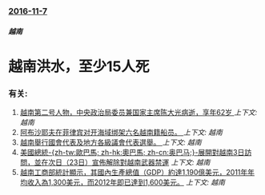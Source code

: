 ### [2016-11-7](/news/2016/11/7/index.md)

##### 越南
# 越南洪水，至少15人死




### 有关:

1. [越南第二号人物，中央政治局委员兼国家主席陈大光病逝，享年62岁 ](/news/2018/09/21/越南第二号人物-中央政治局委员兼国家主席陈大光病逝-享年62岁.md) _上下文: 越南_
2. [阿布沙耶夫在菲律宾对开海域绑架六名越南籍船员。 ](/news/2016/11/12/阿布沙耶夫在菲律宾对开海域绑架六名越南籍船员.md) _上下文: 越南_
3. [越南舉行國會代表及地方各級議會代表選舉。 ](/news/2016/05/22/越南舉行國會代表及地方各級議會代表選舉.md) _上下文: 越南_
4. [美國總統-{zh-tw:歐巴馬; zh-hk:奧巴馬; zh-cn:奥巴马;}-展開對越南3日訪問，並在次日（23日）宣佈解除對越南武器禁運](/news/2016/05/22/美國總統-zh-tw-歐巴馬-zh-hk-奧巴馬-zh-cn-奥巴马-展開對越南3日訪問-並在次日-23日-宣.md) _上下文: 越南_
5. [越南工商部統計顯示，其國內生產總值（GDP）約達1,190億美元，2011年年均收入為1,300美元，而2012年即已達到1,600美元。](/news/2012/12/9/越南工商部統計顯示-其國內生產總值-GDP-約達1190億美元-2011年年均收入為1300美元-而2012年即已達.md) _上下文: 越南_
